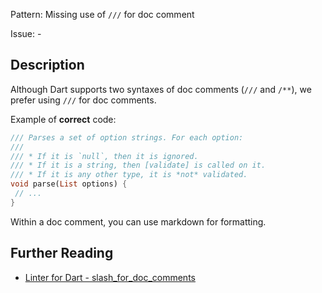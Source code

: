 Pattern: Missing use of `///` for doc comment

Issue: -

## Description

Although Dart supports two syntaxes of doc comments (`///` and `/**`), we prefer using `///` for doc comments.

Example of **correct** code:
```dart
/// Parses a set of option strings. For each option:
///
/// * If it is `null`, then it is ignored.
/// * If it is a string, then [validate] is called on it.
/// * If it is any other type, it is *not* validated.
void parse(List options) {
 // ...
}
```

Within a doc comment, you can use markdown for formatting.

## Further Reading

* [Linter for Dart - slash_for_doc_comments](https://dart-lang.github.io/linter/lints/slash_for_doc_comments.html)